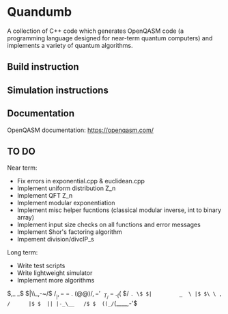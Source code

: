 # Quandumb

A collection of C++ code which generates OpenQASM code (a programming language designed for near-term quantum computers) and implements a variety of quantum algorithms.

## Build instruction


## Simulation instructions


## Documentation

OpenQASM documentation:
https://openqasm.com/ 

## TO DO
Near term:
- Fix errors in exponential.cpp & euclidean.cpp
- Implement uniform distribution Z_n
- Implement QFT Z_n
- Implement modular exponentiation
- Implement misc helper fucntions (classical modular inverse, int to binary array)
- Implement input size checks on all functions and error messages
- Implement Shor's factoring algorithm
- Impement division/divcIP_s

Long term:
- Write test scripts
- Write lightweight simulator
- Implement more algorithms 

$,_     _$
$|\\_,-~/$
$/ _  _ |    ,--.$
$(  @  @ )  / ,-'$
$\  _T_/-._( ($
$/         `. \$
$|         _  \ |$
$\ \ ,  /      |$
$  || |-_\__   /$
$  ((_/`(____,-'$
